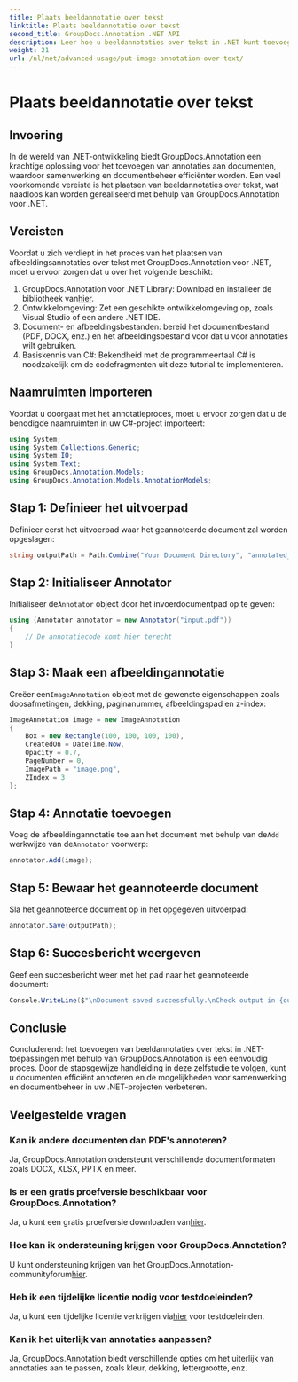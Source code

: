 ```yaml
---
title: Plaats beeldannotatie over tekst
linktitle: Plaats beeldannotatie over tekst
second_title: GroupDocs.Annotation .NET API
description: Leer hoe u beeldannotaties over tekst in .NET kunt toevoegen met GroupDocs.Annotation voor efficiënt documentbeheer en samenwerking.
weight: 21
url: /nl/net/advanced-usage/put-image-annotation-over-text/
---
```


# Plaats beeldannotatie over tekst

## Invoering
In de wereld van .NET-ontwikkeling biedt GroupDocs.Annotation een krachtige oplossing voor het toevoegen van annotaties aan documenten, waardoor samenwerking en documentbeheer efficiënter worden. Een veel voorkomende vereiste is het plaatsen van beeldannotaties over tekst, wat naadloos kan worden gerealiseerd met behulp van GroupDocs.Annotation voor .NET.
## Vereisten
Voordat u zich verdiept in het proces van het plaatsen van afbeeldingsannotaties over tekst met GroupDocs.Annotation voor .NET, moet u ervoor zorgen dat u over het volgende beschikt:
1.  GroupDocs.Annotation voor .NET Library: Download en installeer de bibliotheek van[hier](https://releases.groupdocs.com/annotation/net/).
2. Ontwikkelomgeving: Zet een geschikte ontwikkelomgeving op, zoals Visual Studio of een andere .NET IDE.
3. Document- en afbeeldingsbestanden: bereid het documentbestand (PDF, DOCX, enz.) en het afbeeldingsbestand voor dat u voor annotaties wilt gebruiken.
4. Basiskennis van C#: Bekendheid met de programmeertaal C# is noodzakelijk om de codefragmenten uit deze tutorial te implementeren.

## Naamruimten importeren
Voordat u doorgaat met het annotatieproces, moet u ervoor zorgen dat u de benodigde naamruimten in uw C#-project importeert:
```csharp
using System;
using System.Collections.Generic;
using System.IO;
using System.Text;
using GroupDocs.Annotation.Models;
using GroupDocs.Annotation.Models.AnnotationModels;
```
## Stap 1: Definieer het uitvoerpad
Definieer eerst het uitvoerpad waar het geannoteerde document zal worden opgeslagen:
```csharp
string outputPath = Path.Combine("Your Document Directory", "annotated_document.pdf");
```
## Stap 2: Initialiseer Annotator
 Initialiseer de`Annotator` object door het invoerdocumentpad op te geven:
```csharp
using (Annotator annotator = new Annotator("input.pdf"))
{
    // De annotatiecode komt hier terecht
}
```
## Stap 3: Maak een afbeeldingannotatie
 Creëer een`ImageAnnotation` object met de gewenste eigenschappen zoals doosafmetingen, dekking, paginanummer, afbeeldingspad en z-index:
```csharp
ImageAnnotation image = new ImageAnnotation
{
    Box = new Rectangle(100, 100, 100, 100),
    CreatedOn = DateTime.Now,
    Opacity = 0.7,
    PageNumber = 0,
    ImagePath = "image.png",
    ZIndex = 3
};
```
## Stap 4: Annotatie toevoegen
 Voeg de afbeeldingannotatie toe aan het document met behulp van de`Add` werkwijze van de`Annotator` voorwerp:
```csharp
annotator.Add(image);
```
## Stap 5: Bewaar het geannoteerde document
Sla het geannoteerde document op in het opgegeven uitvoerpad:
```csharp
annotator.Save(outputPath);
```
## Stap 6: Succesbericht weergeven
Geef een succesbericht weer met het pad naar het geannoteerde document:
```csharp
Console.WriteLine($"\nDocument saved successfully.\nCheck output in {outputPath}.");
```

## Conclusie
Concluderend: het toevoegen van beeldannotaties over tekst in .NET-toepassingen met behulp van GroupDocs.Annotation is een eenvoudig proces. Door de stapsgewijze handleiding in deze zelfstudie te volgen, kunt u documenten efficiënt annoteren en de mogelijkheden voor samenwerking en documentbeheer in uw .NET-projecten verbeteren.
## Veelgestelde vragen
### Kan ik andere documenten dan PDF's annoteren?
Ja, GroupDocs.Annotation ondersteunt verschillende documentformaten zoals DOCX, XLSX, PPTX en meer.
### Is er een gratis proefversie beschikbaar voor GroupDocs.Annotation?
 Ja, u kunt een gratis proefversie downloaden van[hier](https://releases.groupdocs.com/).
### Hoe kan ik ondersteuning krijgen voor GroupDocs.Annotation?
 U kunt ondersteuning krijgen van het GroupDocs.Annotation-communityforum[hier](https://forum.groupdocs.com/c/annotation/10).
### Heb ik een tijdelijke licentie nodig voor testdoeleinden?
 Ja, u kunt een tijdelijke licentie verkrijgen via[hier](https://purchase.groupdocs.com/temporary-license/) voor testdoeleinden.
### Kan ik het uiterlijk van annotaties aanpassen?
Ja, GroupDocs.Annotation biedt verschillende opties om het uiterlijk van annotaties aan te passen, zoals kleur, dekking, lettergrootte, enz.